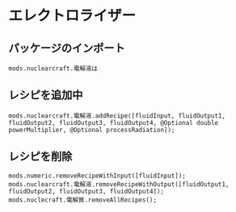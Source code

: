 # エレクトロライザー

## パッケージのインポート
`mods.nuclearcraft.電解液は`

## レシピを追加中
```zenscript
mods.nuclearcraft.電解液.addRecipe([fluidInput, fluidOutput1, fluidOutput2, fluidOutput3, fluidOutput4, @Optional double powerMultiplier, @Optional processRadiation]);
```

## レシピを削除
```zenscript
mods.numeric.removeRecipeWithInput([fluidInput]);
mods.nuclearcraft.電解液.removeRecipeWithOutput([fluidOutput1, fluidOutput2, fluidOutput3, fluidOutput4]);
mods.nuclecraft.電解質.removeAllRecipes();
```